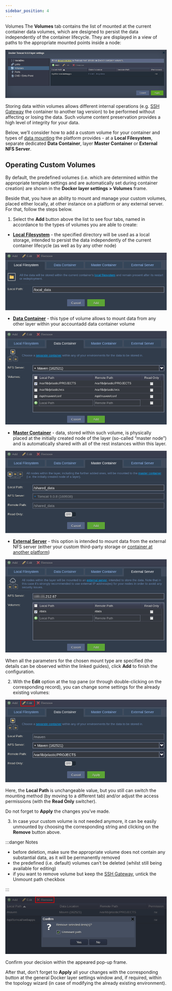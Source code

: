 ```yaml
---
sidebar_position: 4
---
```


Volumes
The **Volumes** tab contains the list of mounted at the current container data volumes, which are designed to persist the data independently of the container lifecycle. They are displayed in a view of paths to the appropriate mounted points inside a node:

![Locale Dropdown](./img/Volumes/01--volumes-layer-settings.png)

Storing data within volumes allows different internal operations (e.g. [SSH Gateway](/docs/Container/Container%20Redeploy) the container to another tag version) to be performed without affecting or losing the data. Such volume content preservation provides a high level of integrity for your data.

Below, we’ll consider how to add a custom volume for your container and types of [data mounting](/docs/Data%20Storage%20Container/Data%20Sharing/Mount%20Points) the platform provides - at a **Local Filesystem**, separate dedicated **Data Container**, layer **Master Container** or **External NFS Server**.

## Operating Custom Volumes

By default, the predefined volumes (i.e. which are determined within the appropriate template settings and are automatically set during container creation) are shown in the **Docker layer settings > Volumes** frame.

Beside that, you have an ability to mount and manage your custom volumes, placed either locally, at other instance on a platform or any external server. For that, follow the steps below.

1. Select the **Add** button above the list to see four tabs, named in accordance to the types of volumes you are able to create:

- **[Local Filesystem](/docs/Data%20Storage%20Container/Use%20Cases/Local%20Filesystem)** - the specified directory will be used as a local storage, intended to persist the data independently of the current container lifecycle (as well as by any other node)

<div style={{
    display:'flex',
    justifyContent: 'center',
    margin: '0 0 1rem 0'
}}>

![Locale Dropdown](./img/Volumes/02--local-filesystem-volumes.png)

</div>

- **[Data Container](/docs/Data%20Storage%20Container/Data%20Sharing/Mount%20Points)** - this type of volume allows to mount data from any other layer within your accountadd data container volume

<div style={{
    display:'flex',
    justifyContent: 'center',
    margin: '0 0 1rem 0'
}}>

![Locale Dropdown](./img/Volumes/03--data-container-volumes.png)

</div>

- **[Master Container](/docs/Data%20Storage%20Container/Use%20Cases/Master%20Container)** - data, stored within such volume, is physically placed at the initially created node of the layer (so-called “master node”) and is automatically shared with all of the rest instances within this layer.

<div style={{
    display:'flex',
    justifyContent: 'center',
    margin: '0 0 1rem 0'
}}>

![Locale Dropdown](./img/Volumes/04--master-container-volumes.png)

</div>

- **[External Server](/docs/Data%20Storage%20Container/Use%20Cases/External%20Server)** - this option is intended to mount data from the external NFS server (either your custom third-party storage or [container at another platform](/docs/Data%20Storage%20Container/External%20NFS%20Server%20Configuration))

<div style={{
    display:'flex',
    justifyContent: 'center',
    margin: '0 0 1rem 0'
}}>

![Locale Dropdown](./img/Volumes/05--external-server-volumes.png)

</div>

When all the parameters for the chosen mount type are specified (the details can be observed within the linked guides), click **Add** to finish the configuration.

2. With the **Edit** option at the top pane (or through double-clicking on the corresponding record), you can change some settings for the already existing volumes:

<div style={{
    display:'flex',
    justifyContent: 'center',
    margin: '0 0 1rem 0'
}}>

![Locale Dropdown](./img/Volumes/06--edit-contaoner-volumes.png)

</div>

Here, the **Local Path** is unchangeable value, but you still can switch the mounting method (by moving to a different tab) and/or adjust the access permissions (with the **Read Only** switcher).

Do not forget to **Apply** the changes you’ve made.

3. In case your custom volume is not needed anymore, it can be easily unmounted by choosing the corresponding string and clicking on the **Remove** button above.

:::danger Notes

- before deletion, make sure the appropriate volume does not contain any substantial data, as it will be permanently removed
- the predefined (i.e. default) volumes can’t be deleted (whilst still being available for editing)
- if you want to remove volume but keep the [SSH Gateway](/docs/Data%20Storage%20Container/Data%20Sharing/Mount%20Points), untick the Unmount path checkbox

:::

<div style={{
    display:'flex',
    justifyContent: 'center',
    margin: '0 0 1rem 0'
}}>

![Locale Dropdown](./img/Volumes/07--remove-container-volumes.png)

</div>

Confirm your decision within the appeared pop-up frame.

After that, don’t forget to **Apply** all your changes with the corresponding button at the general Docker layer settings window and, if required, within the topology wizard (in case of modifying the already existing environment).
